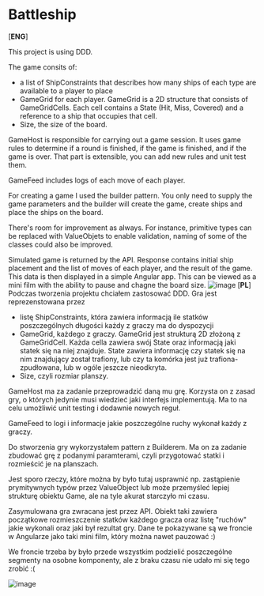 # Battleship

[**ENG**]

This project is using DDD.

The game consits of:
+ a list of ShipConstraints that describes how many ships of each type are available to a player to place
+ GameGrid for each player. GameGrid is a 2D structure that consists of GameGridCells. Each cell contains a State (Hit, Miss, Covered) and a reference to a ship that occupies that cell.
+ Size, the size of the board.

GameHost is responsible for carrying out a game session. It uses game rules to determine if a round is finished, if the game is finished, and if the game is over. That part is extensible, you can add new rules and unit test them. 

GameFeed includes logs of each move of each player.

For creating a game I used the builder pattern. You only need to supply the game parameters and the builder will create the game, create ships and place the ships on the board.

There's room for improvement as always. For instance, primitive types can be replaced with ValueObjets to enable validation, naming of some of the classes could also be improved.

Simulated game is returned by the API. Response contains initial ship placement and the list of moves of each player, and the result of the game. This data is then displayed in a simple Angular app. This can be viewed as a mini film with the ability to pause and chagne the board size.
![image](https://user-images.githubusercontent.com/28758721/116444170-bd34b780-a854-11eb-8f53-9435c1e231af.png)
[**PL**]
Podczas tworzenia projektu chciałem zastosować DDD. 
Gra jest reprezenstowana przez
+ listę ShipConstraints, która zawiera informacją ile statków poszczególnych długości każdy z graczy ma do dyspozycji
+ GameGrid, każdego z graczy. GameGrid jest strukturą 2D złożoną z GameGridCell. Każda cella zawiera swój State oraz informacją jaki statek się na niej znajduje. State zawiera informację czy statek się na nim znajdujący został trafiony, lub czy ta komórka jest już trafiona-zpudłowana, lub w ogóle jeszcze nieodkryta.
+ Size, czyli rozmiar planszy.

GameHost ma za zadanie przeprowadzić daną mu grę. Korzysta on z zasad gry, o których jedynie musi wiedzieć jaki interfejs implementują. Ma to na celu umożliwić unit testing i dodawnie nowych reguł. 

GameFeed to logi i informacje jakie poszczególne ruchy wykonał każdy z graczy.

Do stworzenia gry wykorzystałem pattern z Builderem. Ma on za zadanie zbudować grę z podanymi paramterami, czyli przygotować statki i rozmieścić je na planszach.

Jest sporo rzeczy, które można by było tutaj usprawnić np. zastąpienie prymitywnych typów przez ValueObject lub może przemyśleć lepiej strukturę obiektu Game, ale na tyle akurat starczyło mi czasu.

Zasymulowana gra zwracana jest przez API. Obiekt taki zawiera początkowe rozmieszczenie statków każdego gracza oraz listę "ruchów" jakie wykonali oraz jaki był rezultat gry.
Dane te pokazywane są we froncie w Angularze jako taki mini film, który można nawet pauzować :)

We froncie trzeba by było przede wszystkim podzielić poszczególne segmenty na osobne komponenty, ale z braku czasu nie udało mi się tego zrobić :(


![image](https://user-images.githubusercontent.com/28758721/116444170-bd34b780-a854-11eb-8f53-9435c1e231af.png)
